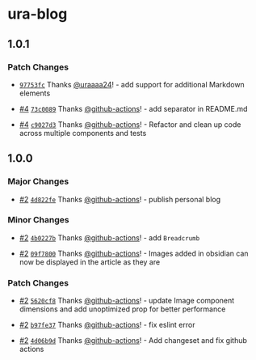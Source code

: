 # ura-blog

## 1.0.1

### Patch Changes

- [`97753fc`](https://github.com/uraaaa24/ura-blog/commit/97753fc06823d347f1d354f56909cff6ba6f5f88) Thanks [@uraaaa24](https://github.com/uraaaa24)! - add support for additional Markdown elements

- [#4](https://github.com/uraaaa24/ura-blog/pull/4) [`73c0089`](https://github.com/uraaaa24/ura-blog/commit/73c008964489ec761948e15bdc0d3ffd73161af4) Thanks [@github-actions](https://github.com/apps/github-actions)! - add separator in README.md

- [#4](https://github.com/uraaaa24/ura-blog/pull/4) [`c9027d3`](https://github.com/uraaaa24/ura-blog/commit/c9027d37fc44db0c784350ca7528fd865779e5f9) Thanks [@github-actions](https://github.com/apps/github-actions)! - Refactor and clean up code across multiple components and tests

## 1.0.0

### Major Changes

- [#2](https://github.com/uraaaa24/ura-blog/pull/2) [`4d822fe`](https://github.com/uraaaa24/ura-blog/commit/4d822fe1d73a7ceb12a6d050d1945151b90be895) Thanks [@github-actions](https://github.com/apps/github-actions)! - publish personal blog

### Minor Changes

- [#2](https://github.com/uraaaa24/ura-blog/pull/2) [`4b0227b`](https://github.com/uraaaa24/ura-blog/commit/4b0227baaa2628b639feeae9d43ddecc77607034) Thanks [@github-actions](https://github.com/apps/github-actions)! - add `Breadcrumb`

- [#2](https://github.com/uraaaa24/ura-blog/pull/2) [`09f7800`](https://github.com/uraaaa24/ura-blog/commit/09f7800640cb4dd53fcdc414b87ff9e745ff6665) Thanks [@github-actions](https://github.com/apps/github-actions)! - Images added in obsidian can now be displayed in the article as they are

### Patch Changes

- [#2](https://github.com/uraaaa24/ura-blog/pull/2) [`5620cf8`](https://github.com/uraaaa24/ura-blog/commit/5620cf82ae7dd2009e6f9dbf1bdb4fedf80509ce) Thanks [@github-actions](https://github.com/apps/github-actions)! - update Image component dimensions and add unoptimized prop for better performance

- [#2](https://github.com/uraaaa24/ura-blog/pull/2) [`b97fe37`](https://github.com/uraaaa24/ura-blog/commit/b97fe372cebb299bf3e70d57a1f86f0781740205) Thanks [@github-actions](https://github.com/apps/github-actions)! - fix eslint error

- [#2](https://github.com/uraaaa24/ura-blog/pull/2) [`4d06b9d`](https://github.com/uraaaa24/ura-blog/commit/4d06b9d288c184e8cd1dee80f7969147ee1603f0) Thanks [@github-actions](https://github.com/apps/github-actions)! - Add changeset and fix github actions
